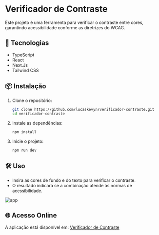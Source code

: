 # Verificador de Contraste

Este projeto é uma ferramenta para verificar o contraste entre cores, garantindo acessibilidade conforme as diretrizes do WCAG.

## 🚀 Tecnologias

- TypeScript
- React
- Next.Js
- Tailwind CSS

## 📦 Instalação

1. Clone o repositório:
   ```sh
   git clone https://github.com/lucaskevyn/verificador-contraste.git
   cd verificador-contraste
   ```
2. Instale as dependências:
   ```sh
   npm install
   ```
3. Inicie o projeto:
   ```sh
   npm run dev
   ```

## 🛠 Uso

- Insira as cores de fundo e do texto para verificar o contraste.
- O resultado indicará se a combinação atende às normas de acessibilidade.
  
![app](https://github.com/user-attachments/assets/6d495aff-24ad-4534-9699-a074cda9a2ce)

## 🌐 Acesso Online

A aplicação está disponível em: [Verificador de Contraste](https://verificador-contraste.vercel.app/)
